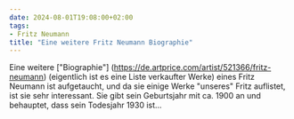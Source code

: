 ```yaml
---
date: 2024-08-01T19:08:00+02:00
tags:
- Fritz Neumann
title: "Eine weitere Fritz Neumann Biographie"
---
```


Eine weitere ["Biographie"] (https://de.artprice.com/artist/521366/fritz-neumann) (eigentlich ist es eine Liste verkaufter Werke) eines Fritz Neumann ist aufgetaucht, und da sie einige Werke "unseres" Fritz auflistet, ist sie sehr interessant. Sie gibt sein Geburtsjahr mit ca. 1900 an und behauptet, dass sein Todesjahr 1930 ist...
